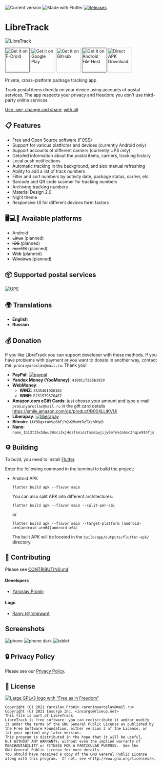 ![Current version](https://img.shields.io/github/release/proninyaroslav/libretrack.svg?logo=github)
![Made with Flutter](https://img.shields.io/badge/Made%20with-Flutter-blue.svg)
[![Releases](https://img.shields.io/github/downloads/proninyaroslav/libretrack/total.svg)](https://github.com/proninyaroslav/libretrack/releases)

LibreTrack
=====================

![LibreTrack](fastlane/metadata/android/en-US/images/featureGraphic.png)

[<img alt="Get it on F-Droid" height="80" src="https://tachibanagenerallaboratories.github.io/images/badges/F-Droid/get-it-on.png">]()
[<img alt="Get it on Google Play" height="80" src="https://tachibanagenerallaboratories.github.io/images/badges/Google%20Play/google-play-badge.png">](https://play.google.com/store/apps/details?id=org.proninyaroslav.libretrack)
[<img alt="Get it on GitHub" height="80" src="https://tachibanagenerallaboratories.github.io/images/badges/GitHub/get-it-on-github.png">](https://github.com/proninyaroslav/libretrack/releases)
[<img alt="Get it on Android File Host" height="80" src="https://tachibanagenerallaboratories.github.io/images/badges/Android%20File%20Host/android-file-host-badge.png">]()
[<img alt="Direct APK Download" height="80" src="https://tachibanagenerallaboratories.github.io/images/badges/Direct%20Download/direct-apk-download.png">](https://proninyaroslav.ru/ftp/libretrack)

Private, cross-platform package tracking app.

Track postal items directly on your device using accounts of postal services. The app respects your privacy and freedom: you don't use third-party online services.

[Use, see, change and share](https://en.wikipedia.org/wiki/Free_software); [with all](https://en.wikipedia.org/wiki/Copyleft).

## 📋 Features

 - Free and Open Source software (FOSS)
 - Support for various platfroms and devices (currently Android only)
 - Support accounts of different carriers (currently UPS only)
 - Detailed information about the postal items, carriers, tracking history
 - Local push notifications
 - Automatic tracking in the background, and also manual refreshing
 - Ability to add a list of track numbers
 - Filter and sort numbers by activity date, package status, carrier, etc
 - Barcode and QR code scanner for tracking numbers
 - Archiving tracking numbers
 - Material Design 2.0
 - Night theme
 - Responsive UI for different devices form factors

## 🖥️💻📱 Available platforms

 - Android
 - ~~Linux~~ (planned)
 - ~~iOS~~ (planned)
 - ~~macOS~~ (planned)
 - ~~Web~~ (planned)
 - ~~Windows~~ (planned)

## 📦 Supported postal services

[![UPS](assets/service_logo/ups.png)](https://www.ups.com)

## 🌍 Translations

 - **English**
 - **Russian**

## 💰 Donation

If you like LibreTrack you can support developer with these methods. If you have problems with payment or you want to donate in another way, contact me: `proninyaroslav@mail.ru`. Thank you!

 - **PayPal**: [![paypal](https://www.paypalobjects.com/en_US/i/btn/btn_donateCC_LG.gif)](https://www.paypal.com/cgi-bin/webscr?cmd=_s-xclick&hosted_button_id=GWWYZSCKPAB2Q)
 - **Yandex Money (YooMoney)**: `410011738561939`
 - **WebMoney**:
     - **WMZ**: `Z335461926163`
     - **WMR**: `R151579576467`
 - **Amazon.com eGift Cards**: just choose your amount and type e-mail `proninyaroslav@mail.ru`
in the gift card details https://smile.amazon.com/gp/product/B004LLIKVU/
 - **Liberapay**: [![liberapay](https://liberapay.com/assets/widgets/donate.svg)](https://liberapay.com/proninyaroslav/donate)
 - **Bitcoin**: `1Af9DgxtWvVp6bFiYQw2MeWtRzTXshRYpB`
 - **Nano**: `nano_1b13t35x5dwu39xcs3xj4ozfsniozfnxdqwjijy6efnkda6sc3hqie914fja`

## ⚙️ Building

To build, you need to install [Flutter](https://flutter.dev/docs/get-started/install).

Enter the following command in the terminal to build the project:
 - Android APK
   ```
   flutter build apk --flavor main
   ```
   You can also split APK into different architectures:
   ```
   flutter build apk --flavor main --split-per-abi
   ```
   or
   ```
   flutter build apk --flavor main --target-platform [android-arm|android-arm64|android-x64]
   ```
   The built APK will be located in the `build/app/outputs/flutter-apk/` directory.

## 🎉 Contributing

Please see [CONTRIBUTING.md](CONTRIBUTING.md)

#### Developers

* [Yaroslav Pronin](https://github.com/proninyaroslav)

#### Logo

* [Ramy (@rshirwan)](https://t.me/rshirwan)

## Screenshots

![phone](art/screenshots/phone.png) ![phone dark](art/screenshots/phone_dark.png) ![tablet](art/screenshots/tablet.png)

## 🔒 Privacy Policy

Please see our [Privacy Policy](PRIVACY.md).

## 📄 License

[![Large GPLv3 logo with “Free as in Freedom”](https://www.gnu.org/graphics/gplv3-with-text-136x68.png)](http://www.gnu.org/licenses/gpl-3.0.en.html)

    Copyright (C) 2021 Yaroslav Pronin <proninyaroslav@mail.ru>
    Copyright (C) 2021 Insurgo Inc. <insurgo@riseup.net>
    This file is part of LibreTrack.
    LibreTrack is free software: you can redistribute it and/or modify
    it under the terms of the GNU General Public License as published by
    the Free Software Foundation, either version 3 of the License, or
    (at your option) any later version.
    This program is distributed in the hope that it will be useful,
    but WITHOUT ANY WARRANTY; without even the implied warranty of
    MERCHANTABILITY or FITNESS FOR A PARTICULAR PURPOSE.  See the
    GNU General Public License for more details.
    You should have received a copy of the GNU General Public License
    along with this program.  If not, see <http://www.gnu.org/licenses/>.
